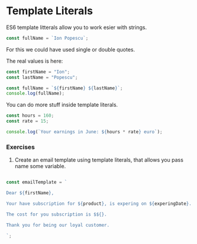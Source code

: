 # Template Literals

ES6 template litterals allow you to work esier with strings.

```javascript
const fullName = `Ion Popescu`;
```
For this we could have used single or double quotes.

The real values is here:
```javascript
const firstName = "Ion";
const lastName = "Popescu";

const fullName = `${firstName} ${lastName}`;
console.log(fullName);

```
You can do more stuff inside template literals.

```javascript
const hours = 160;
const rate = 15;

console.log(`Your earnings in June: ${hours * rate} euro`);
```
### Exercises

1. Create an email template using template literals, that allows you pass name some variable.

```javascript

const emailTemplate = `

Dear ${firstName},

Your have subscription for ${product}, is expering on ${experingDate}.

The cost for you subscription is $${}.

Thank you for being our loyal customer.

`;

```
